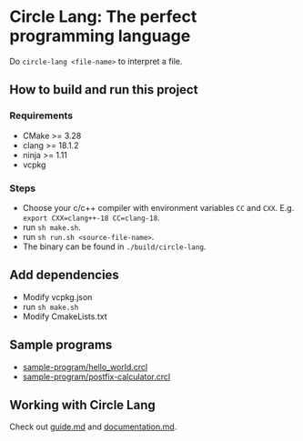 # Circle Lang: The perfect programming language

Do `circle-lang <file-name>` to interpret a file.

## How to build and run this project

### Requirements
- CMake >= 3.28
- clang >= 18.1.2
- ninja >= 1.11
- vcpkg

### Steps
- Choose your c/c++ compiler with environment variables `CC` and `CXX`. E.g.
  `export CXX=clang++-18 CC=clang-18`.
- run `sh make.sh`.
- run `sh run.sh <source-file-name>`.
- The binary can be found in `./build/circle-lang`.

## Add dependencies
- Modify vcpkg.json
- run `sh make.sh`
- Modify CmakeLists.txt

## Sample programs
- [sample-program/hello_world.crcl](sample-program/hello_world.crcl)
- [sample-program/postfix-calculator.crcl](sample-program/hello_world.crcl)

## Working with Circle Lang
Check out [guide.md](guide.md) and [documentation.md](documentation.md).
